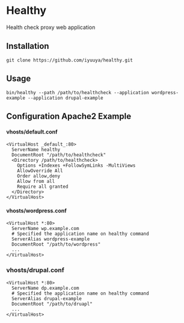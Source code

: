 # Healthy

Health check proxy web application

## Installation

```
git clone https://github.com/iyuuya/healthy.git
```

## Usage

```
bin/healthy --path /path/to/healthcheck --application wordpress-example --application drupal-example
```

## Configuration Apache2 Example

#### vhosts/default.conf
```
<VirtualHost _default_:80>
  ServerName healthy
  DocumentRoot "/path/to/healthcheck"
  <Directory /path/to/healthcheck>
    Options +Indexes +FollowSymLinks -MultiViews
    AllowOverride All
    Order allow,deny
    Allow from all
    Require all granted
  </Directory>
</VirtualHost>
```

#### vhosts/wordpress.conf

```
<VirtualHost *:80>
  ServerName wp.example.com
  # Specified the application name on healthy command
  ServerAlias wordpress-example
  DocumentRoot "/path/to/wordpress"
  ...
</VirtualHost>
```

### vhosts/drupal.conf
```
<VirtualHost *:80>
  ServerName dp.example.com
  # Specified the application name on healthy command
  ServerAlias drupal-example
  DocumentRoot "/path/to/druapl"
  ...
</VirtualHost>
```
